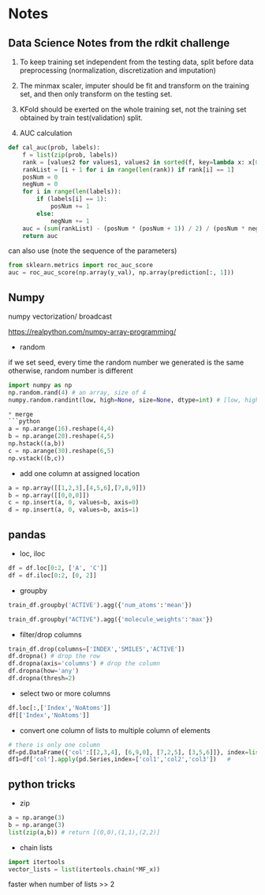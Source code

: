 # Notes

## Data Science Notes from the rdkit challenge

1. To keep training set independent from the testing data, split before data preprocessing (normalization, discretization and imputation)

2. The minmax scaler, imputer should be fit and transform on the training set, and then only transform on the testing set.

3. KFold should be exerted on the whole training set, not the training set obtained by train test(validation) split.

4. AUC calculation

```python
def cal_auc(prob, labels):
    f = list(zip(prob, labels))
    rank = [values2 for values1, values2 in sorted(f, key=lambda x: x[0])]
    rankList = [i + 1 for i in range(len(rank)) if rank[i] == 1]
    posNum = 0
    negNum = 0
    for i in range(len(labels)):
        if (labels[i] == 1):
            posNum += 1
        else:
            negNum += 1
    auc = (sum(rankList) - (posNum * (posNum + 1)) / 2) / (posNum * negNum)
    return auc
```

can also use (note the sequence of the parameters)
```python
from sklearn.metrics import roc_auc_score
auc = roc_auc_score(np.array(y_val), np.array(prediction[:, 1]))
```

## Numpy

numpy vectorization/ broadcast

https://realpython.com/numpy-array-programming/

* random

if we set seed, every time the random number we generated is the same
otherwise, random number is different
```python
import numpy as np
np.random.rand(4) # an array, size of 4
numpy.random.randint(low, high=None, size=None, dtype=int) # [low, high). If high is None (the default), then results are from [0, low)

* merge
```python
a = np.arange(16).reshape(4,4)
b = np.arange(20).reshape(4,5)
np.hstack((a,b))
c = np.arange(30).reshape(6,5)
np.vstack((b,c))
```

* add one column at assigned location

```python
a = np.array([[1,2,3],[4,5,6],[7,8,9]])
b = np.array([[0,0,0]])
c = np.insert(a, 0, values=b, axis=0)
d = np.insert(a, 0, values=b, axis=1)
```

## pandas

* loc, iloc

```python
df = df.loc[0:2, ['A', 'C']]
df = df.iloc[0:2, [0, 2]]
```

* groupby

```python
train_df.groupby('ACTIVE').agg({'num_atoms':'mean'})

train_df.groupby("ACTIVE").agg({'molecule_weights':'max'})

```

* filter/drop columns
```python
train_df.drop(columns=['INDEX','SMILES','ACTIVE'])
df.dropna() # drop the row
df.dropna(axis='columns') # drop the column
df.dropna(how='any')
df.dropna(thresh=2)
```

* select two or more columns
```python
df.loc[:,['Index','NoAtoms']]
df[['Index','NoAtoms']]
```

* convert one column of lists to multiple column of elements

```python
# there is only one column 
df=pd.DataFrame({'col':[[2,3,4], [6,9,0], [7,2,5], [3,5,6]]}, index=list('abcd'))
df1=df['col'].apply(pd.Series,index=['col1','col2','col3'])   # 
```

## python tricks

* zip

```python
a = np.arange(3)
b = np.arange(3)
list(zip(a,b)) # return [(0,0),(1,1),(2,2)]
```

* chain lists
```python
import itertools
vector_lists = list(itertools.chain(*MF_x))
```

faster when number of lists >> 2
